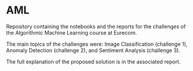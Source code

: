 # AML

Repository containing the notebooks and the reports for the challenges of the Algorithmic Machine Learning course at Eurecom. 

The main topics of the challenges were: Image Classification (challenge 1), Anomaly Detection (challenge 2), and Sentiment Analysis (challenge 3).

The full explanation of the proposed solution is in the associated report.
